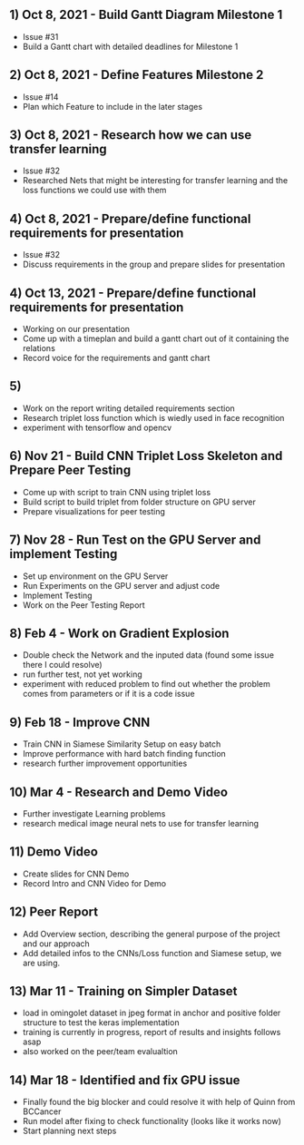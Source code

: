 ## 1) Oct 8, 2021 - Build Gantt Diagram Milestone 1
- Issue #31
- Build a Gantt chart with detailed deadlines for Milestone 1

## 2) Oct 8, 2021 - Define Features Milestone 2
- Issue #14
- Plan which Feature to include in the later stages

## 3) Oct 8, 2021 - Research how we can use transfer learning
- Issue #32
- Researched Nets that might be interesting for transfer learning and the loss functions we could use with them

## 4) Oct 8, 2021 - Prepare/define functional requirements for presentation
- Issue #32
- Discuss requirements in the group and prepare slides for presentation

## 4) Oct 13, 2021 - Prepare/define functional requirements for presentation
- Working on our presentation
- Come up with a timeplan and build a gantt chart out of it containing the relations
- Record voice for the requirements and gantt chart

## 5) 
- Work on the report writing detailed requirements section
- Research triplet loss function which is wiedly used in face recognition
- experiment with tensorflow and opencv 

## 6) Nov 21 - Build CNN Triplet Loss Skeleton and Prepare Peer Testing
- Come up with script to train CNN using triplet loss
- Build script to build triplet from folder structure on GPU server
- Prepare visualizations for peer testing

## 7) Nov 28 - Run Test on the GPU Server and implement Testing
- Set up environment on the GPU Server
- Run Experiments on the GPU server and adjust code
- Implement Testing
- Work on the Peer Testing Report


## 8) Feb 4 - Work on Gradient Explosion
- Double check the Network and the inputed data (found some issue there I could resolve)
- run further test, not yet working
- experiment with reduced problem to find out whether the problem comes from parameters or if it is a code issue

## 9) Feb 18 - Improve CNN 
- Train CNN in Siamese Similarity Setup on easy batch
- Improve performance with hard batch finding function
- research further improvement opportunities


## 10) Mar 4 - Research and Demo Video
- Further investigate Learning problems
- research medical image neural nets to use for transfer learning

## 11) Demo Video
- Create slides for CNN Demo
- Record Intro and CNN Video for Demo

## 12) Peer Report
- Add Overview section, describing the general purpose of the project and our approach
- Add detailed infos to the CNNs/Loss function and Siamese setup, we are using.

## 13) Mar 11 - Training on Simpler Dataset
- load in omingolet dataset in jpeg format in  anchor and positive folder structure to test the keras implementation
- training is currently in progress, report of results and insights follows asap
- also worked on the peer/team evalualtion

## 14) Mar 18 - Identified and fix GPU issue
- Finally found the big blocker and could resolve it with help of Quinn from BCCancer
- Run model after fixing to check functionality (looks like it works now)
- Start planning next steps

